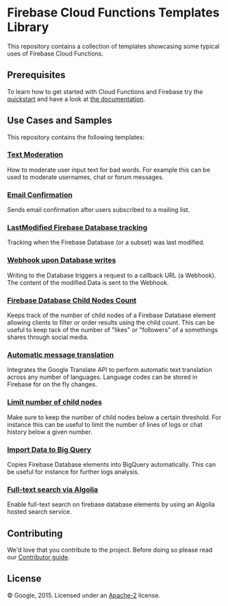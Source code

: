 # Firebase Cloud Functions Templates Library

This repository contains a collection of templates showcasing some typical uses of Firebase Cloud Functions.


## Prerequisites

To learn how to get started with Cloud Functions and Firebase try the [quickstart](https://devrel.git.corp.google.com/samples/firebase/quickstart/functions/) and have a look at [the documentation](https://firebase.google.com/preview/functions/).


## Use Cases and Samples

This repository contains the following templates:

### [Text Moderation](/text-moderation)

How to moderate user input text for bad words. For example this can be used to moderate usernames, chat or forum messages.

### [Email Confirmation](/email-confirmation)

Sends email confirmation after users subscribed to a mailing list.

### [LastModified Firebase Database tracking](/lastmodified-tracking)

Tracking when the Firebase Database (or a subset) was last modified.

### [Webhook upon Database writes](/minimal-webhook)

Writing to the Database triggers a request to a callback URL (a Webhook). The content of the modified Data is sent to the Webhook.

### [Firebase Database Child Nodes Count](/child-count)

Keeps track of the number of child nodes of a Firebase Database element allowing clients to filter or order results using the child count.
This can be useful to keep tack of the number of "likes" or "followers" of a somethings shares through social media.

### [Automatic message translation](/message-translation)

Integrates the Google Translate API to perform automatic text translation across any number of languages. Language codes can be stored in Firebase for on the fly changes.

### [Limit number of child nodes](/limit-children)

Make sure to keep the number of child nodes below a certain threshold. For instance this can be useful to limit the number of lines of logs or chat history below a given number.

### [Import Data to Big Query](/bigquery-import)

Copies Firebase Database elements into BigQuery automatically. This can be useful for instance for further logs analysis.

### [Full-text search via Algolia](/fulltext-search)

Enable full-text search on firebase database elements by using an Algolia hosted search service.

## Contributing

We'd love that you contribute to the project. Before doing so please read our [Contributor guide](CONTRIBUTING.md).


## License

© Google, 2015. Licensed under an [Apache-2](LICENSE) license.
